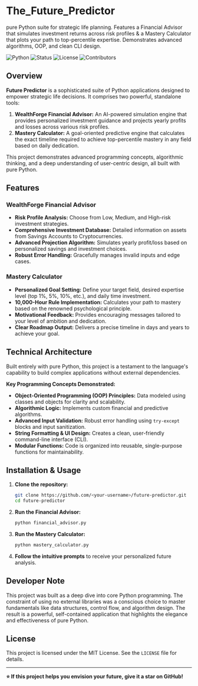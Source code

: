 # The_Future_Predictor
 pure Python suite for strategic life planning. Features a Financial Advisor that simulates investment returns across risk profiles &amp; a Mastery Calculator that plots your path to top-percentile expertise. Demonstrates advanced algorithms, OOP, and clean CLI design.


![Python](https://img.shields.io/badge/Python-3.x-blue?logo=python)
![Status](https://img.shields.io/badge/Status-Completed-success)
![License](https://img.shields.io/badge/License-MIT-green)
![Contributors](https://img.shields.io/badge/Contributors-1-informational)

##  Overview

**Future Predictor** is a sophisticated suite of Python applications designed to empower strategic life decisions. It comprises two powerful, standalone tools:

1.  **WealthForge Financial Advisor:** An AI-powered simulation engine that provides personalized investment guidance and projects yearly profits and losses across various risk profiles.
2.  **Mastery Calculator:** A goal-oriented predictive engine that calculates the exact timeline required to achieve top-percentile mastery in any field based on daily dedication.

This project demonstrates advanced programming concepts, algorithmic thinking, and a deep understanding of user-centric design, all built with pure Python.

##  Features

### WealthForge Financial Advisor
- **Risk Profile Analysis:** Choose from Low, Medium, and High-risk investment strategies.
- **Comprehensive Investment Database:** Detailed information on assets from Savings Accounts to Cryptocurrencies.
- **Advanced Projection Algorithm:** Simulates yearly profit/loss based on personalized savings and investment choices.
- **Robust Error Handling:** Gracefully manages invalid inputs and edge cases.

### Mastery Calculator
- **Personalized Goal Setting:** Define your target field, desired expertise level (top 1%, 5%, 10%, etc.), and daily time investment.
- **10,000-Hour Rule Implementation:** Calculates your path to mastery based on the renowned psychological principle.
- **Motivational Feedback:** Provides encouraging messages tailored to your level of ambition and dedication.
- **Clear Roadmap Output:** Delivers a precise timeline in days and years to achieve your goal.

##  Technical Architecture

Built entirely with pure Python, this project is a testament to the language's capability to build complex applications without external dependencies.

**Key Programming Concepts Demonstrated:**
- **Object-Oriented Programming (OOP) Principles:** Data modeled using classes and objects for clarity and scalability.
- **Algorithmic Logic:** Implements custom financial and predictive algorithms.
- **Advanced Input Validation:** Robust error handling using `try-except` blocks and input sanitization.
- **String Formatting & UI Design:** Creates a clean, user-friendly command-line interface (CLI).
- **Modular Functions:** Code is organized into reusable, single-purpose functions for maintainability.

##  Installation & Usage

1.  **Clone the repository:**
    ```bash
    git clone https://github.com/<your-username>/future-predictor.git
    cd future-predictor
    ```

2.  **Run the Financial Advisor:**
    ```bash
    python financial_advisor.py
    ```

3.  **Run the Mastery Calculator:**
    ```bash
    python mastery_calculator.py
    ```

4.  **Follow the intuitive prompts** to receive your personalized future analysis.

##  Developer Note

This project was built as a deep dive into core Python programming. The constraint of using no external libraries was a conscious choice to master fundamentals like data structures, control flow, and algorithm design. The result is a powerful, self-contained application that highlights the elegance and effectiveness of pure Python.

##  License

This project is licensed under the MIT License. See the `LICENSE` file for details.

---

**⭐ If this project helps you envision your future, give it a star on GitHub!**
